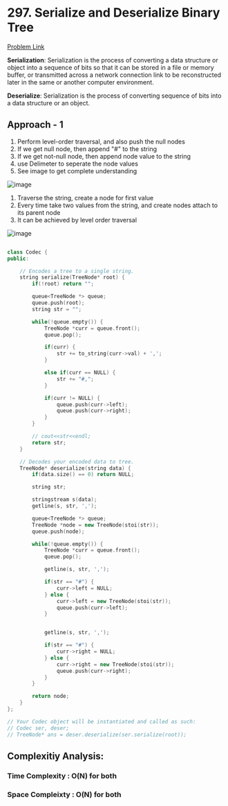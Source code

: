 # 297. Serialize and Deserialize Binary Tree

[Problem Link](https://leetcode.com/problems/serialize-and-deserialize-binary-tree/)

**Serialization**: Serialization is the process of converting a data structure or object into a sequence of bits so that it can be stored in a file or memory buffer, or transmitted across a network connection link to be reconstructed later in the same or another computer environment.

**Deserialize**: Serialization is the process of converting sequence of bits into a data structure or an object.

## Approach - 1

1. Perform level-order traversal, and also push the null nodes
2. If we get null node, then append "#" to the string
3. If we get not-null node, then append node value to the string
4. use Delimeter to seperate the node values
5. See image to get complete understanding

![image](https://github.com/user-attachments/assets/8d16f4cf-9458-49d7-b729-09475dcbac4f)

1. Traverse the string, create a node for first value
2. Every time take two values from the string, and create nodes attach to its parent node
3. It can be achieved by level order traversal

![image](https://github.com/user-attachments/assets/c16067a2-7b33-48f8-80d3-06ecbd592bfe)

```c++

class Codec {
public:

    // Encodes a tree to a single string.
    string serialize(TreeNode* root) {
        if(!root) return "";

        queue<TreeNode *> queue;
        queue.push(root);
        string str = "";

        while(!queue.empty()) {
            TreeNode *curr = queue.front();
            queue.pop();

            if(curr) {
                str += to_string(curr->val) + ',';
            }

            else if(curr == NULL) {
                str += "#,";
            }

            if(curr != NULL) {
                queue.push(curr->left);
                queue.push(curr->right);
            }
        }

        // cout<<str<<endl;
        return str;
    }

    // Decodes your encoded data to tree.
    TreeNode* deserialize(string data) {
        if(data.size() == 0) return NULL;

        string str;

        stringstream s(data);
        getline(s, str, ',');

        queue<TreeNode *> queue;
        TreeNode *node = new TreeNode(stoi(str));
        queue.push(node);

        while(!queue.empty()) {
            TreeNode *curr = queue.front();
            queue.pop();

            getline(s, str, ',');

            if(str == "#") {
                curr->left = NULL;
            } else {
                curr->left = new TreeNode(stoi(str));
                queue.push(curr->left);
            }


            getline(s, str, ',');

            if(str == "#") {
                curr->right = NULL;
            } else {
                curr->right = new TreeNode(stoi(str));
                queue.push(curr->right);
            }
        }

        return node;
    }
};

// Your Codec object will be instantiated and called as such:
// Codec ser, deser;
// TreeNode* ans = deser.deserialize(ser.serialize(root));

```

## Complexitiy Analysis:

### Time Complexity : O(N) for both

### Space Compleixty : O(N) for both
